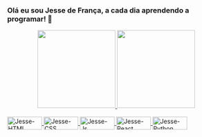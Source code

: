 ### Olá eu sou Jesse de França, a cada dia aprendendo a programar!  👋

<div align="center">
  <a href="https://github.com/jessefrance">
  <img height="180em" src="https://github-readme-stats.vercel.app/api?username=jessefrance&show_icons=true&theme=gruvbox&include_all_commits=true&count_private=true"/>
  <img height="180em" src="https://github-readme-stats.vercel.app/api/top-langs/?username=jessefrance&layout=compact&langs_count=7&theme=gruvbox"/>
</div>
  
  <div style="display: inline_block"><br>
  <img align="center" alt="Jesse-HTML" height="30" width="80" src="https://img.shields.io/badge/HTML5-E34F26?style=for-the-badge&logo=html5&logoColor=white">
  <img align="center" alt="Jesse-CSS" height="30" width="80" src="https://img.shields.io/badge/CSS3-1572B6?style=for-the-badge&logo=css3&logoColor=white">
  <img align="center" alt="Jesse-Js" height="30" width="80" src="https://img.shields.io/badge/JavaScript-F7DF1E?style=for-the-badge&logo=javascript&logoColor=black">
  <img align="center" alt="Jesse-React" height="30" width="80" src="https://img.shields.io/badge/React-20232A?style=for-the-badge&logo=react&logoColor=61DAFB">
  <img align="center" alt="Jesse-Python" height="30" width="80" src="https://img.shields.io/badge/Python-14354C?style=for-the-badge&logo=python&logoColor=white">
</div>

